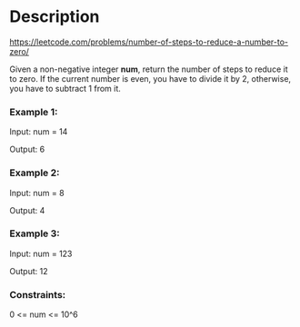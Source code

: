 # Description
https://leetcode.com/problems/number-of-steps-to-reduce-a-number-to-zero/

Given a non-negative integer **num**, return the number of steps to reduce it to zero. If the current number is even, you have to divide it by 2, otherwise, you have to subtract 1 from it.


### Example 1:

Input: num = 14

Output: 6


### Example 2:

Input: num = 8

Output: 4

### Example 3:

Input: num = 123

Output: 12

### Constraints:

0 <= num <= 10^6
